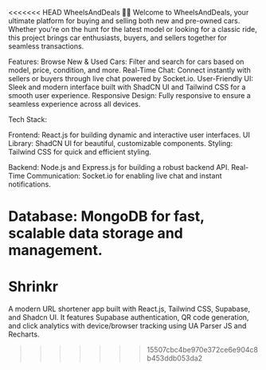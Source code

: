 <<<<<<< HEAD
WheelsAndDeals 🚗💥
Welcome to WheelsAndDeals, your ultimate platform for buying and selling both new and pre-owned cars. Whether you're on the hunt for the latest model or looking for a classic ride, this project brings car enthusiasts, buyers, and sellers together for seamless transactions.

Features:
Browse New & Used Cars: Filter and search for cars based on model, price, condition, and more.
Real-Time Chat: Connect instantly with sellers or buyers through live chat powered by Socket.io.
User-Friendly UI: Sleek and modern interface built with ShadCN UI and Tailwind CSS for a smooth user experience.
Responsive Design: Fully responsive to ensure a seamless experience across all devices.

Tech Stack:

Frontend: React.js for building dynamic and interactive user interfaces.
UI Library: ShadCN UI for beautiful, customizable components.
Styling: Tailwind CSS for quick and efficient styling.

Backend: Node.js and Express.js for building a robust backend API.
Real-Time Communication: Socket.io for enabling live chat and instant notifications.

Database: MongoDB for fast, scalable data storage and management.
=======
# Shrinkr
A modern URL shortener app built with React.js, Tailwind CSS, Supabase, and Shadcn UI. It features Supabase authentication, QR code generation, and click analytics with device/browser tracking using UA Parser JS and Recharts.
>>>>>>> 15507cbc4be970e372ce6e904c8b453ddb053da2
